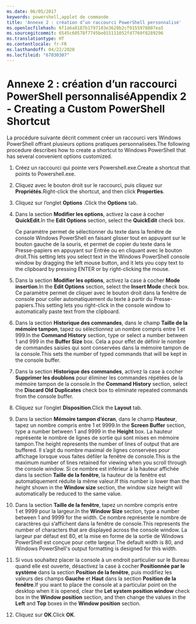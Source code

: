 ```yaml
---
ms.date: 06/05/2017
keywords: powershell,applet de commande
title: 'Annexe 2 : création d’un raccourci PowerShell personnalisé'
ms.openlocfilehash: 6f1a6a8187b1797103e3620b2cf9155978807ea5
ms.sourcegitcommit: 6545c60578f7745be015111052fd7769f8289296
ms.translationtype: HT
ms.contentlocale: fr-FR
ms.lasthandoff: 04/22/2020
ms.locfileid: "67030307"
---
```

# <a name="appendix-2---creating-a-custom-powershell-shortcut"></a><span data-ttu-id="99b8d-103">Annexe 2 : création d’un raccourci PowerShell personnalisé</span><span class="sxs-lookup"><span data-stu-id="99b8d-103">Appendix 2 - Creating a Custom PowerShell Shortcut</span></span>

<span data-ttu-id="99b8d-104">La procédure suivante décrit comment créer un raccourci vers Windows PowerShell offrant plusieurs options pratiques personnalisées.</span><span class="sxs-lookup"><span data-stu-id="99b8d-104">The following procedure describes how to create a shortcut to Windows PowerShell that has several convenient options customized.</span></span>

1. <span data-ttu-id="99b8d-105">Créez un raccourci qui pointe vers Powershell.exe.</span><span class="sxs-lookup"><span data-stu-id="99b8d-105">Create a shortcut that points to Powershell.exe.</span></span>

2. <span data-ttu-id="99b8d-106">Cliquez avec le bouton droit sur le raccourci, puis cliquez sur **Propriétés**.</span><span class="sxs-lookup"><span data-stu-id="99b8d-106">Right-click the shortcut, and then click **Properties**.</span></span>

3. <span data-ttu-id="99b8d-107">Cliquez sur l’onglet **Options** .</span><span class="sxs-lookup"><span data-stu-id="99b8d-107">Click the **Options** tab.</span></span>

4. <span data-ttu-id="99b8d-108">Dans la section **Modifier les options**, activez la case à cocher **QuickEdit**.</span><span class="sxs-lookup"><span data-stu-id="99b8d-108">In the **Edit Options** section, select the **QuickEdit** check box.</span></span>

    <span data-ttu-id="99b8d-109">Ce paramètre permet de sélectionner du texte dans la fenêtre de console Windows PowerShell en faisant glisser tout en appuyant sur le bouton gauche de la souris, et permet de copier du texte dans le Presse-papiers en appuyant sur Entrée ou en cliquant avec le bouton droit.</span><span class="sxs-lookup"><span data-stu-id="99b8d-109">This setting lets you select text in the Windows PowerShell console window by dragging the left mouse button, and it lets you copy text to the clipboard by pressing ENTER or by right-clicking the mouse.</span></span>

5. <span data-ttu-id="99b8d-110">Dans la section **Modifier les options**, activez la case à cocher **Mode insertion**.</span><span class="sxs-lookup"><span data-stu-id="99b8d-110">In the **Edit Options** section, select the **Insert Mode** check box.</span></span> <span data-ttu-id="99b8d-111">Ce paramètre permet de cliquer avec le bouton droit dans la fenêtre de console pour coller automatiquement du texte à partir du Presse-papiers.</span><span class="sxs-lookup"><span data-stu-id="99b8d-111">This setting lets you right-click in the console window to automatically paste text from the clipboard.</span></span>

6. <span data-ttu-id="99b8d-112">Dans la section **Historique des commandes**, dans le champ **Taille de la mémoire tampon**, tapez ou sélectionnez un nombre compris entre 1 et 999.</span><span class="sxs-lookup"><span data-stu-id="99b8d-112">In the **Command History** section, type or select a number between 1 and 999 in the **Buffer Size** box.</span></span> <span data-ttu-id="99b8d-113">Cela a pour effet de définir le nombre de commandes saisies qui sont conservées dans la mémoire tampon de la console.</span><span class="sxs-lookup"><span data-stu-id="99b8d-113">This sets the number of typed commands that will be kept in the console buffer.</span></span>

7. <span data-ttu-id="99b8d-114">Dans la section **Historique des commandes**, activez la case à cocher **Supprimer les doublons** pour éliminer les commandes répétées de la mémoire tampon de la console.</span><span class="sxs-lookup"><span data-stu-id="99b8d-114">In the **Command History** section, select the **Discard Old Duplicates** check box to eliminate repeated commands from the console buffer.</span></span>

8. <span data-ttu-id="99b8d-115">Cliquez sur l’onglet **Disposition**.</span><span class="sxs-lookup"><span data-stu-id="99b8d-115">Click the **Layout** tab.</span></span>

9. <span data-ttu-id="99b8d-116">Dans la section **Mémoire tampon d’écran**, dans le champ **Hauteur**, tapez un nombre compris entre 1 et 9999.</span><span class="sxs-lookup"><span data-stu-id="99b8d-116">In the **Screen Buffer** section, type a number between 1 and 9999 in the **Height** box.</span></span> <span data-ttu-id="99b8d-117">La hauteur représente le nombre de lignes de sortie qui sont mises en mémoire tampon.</span><span class="sxs-lookup"><span data-stu-id="99b8d-117">The height represents the number of lines of output that are buffered.</span></span> <span data-ttu-id="99b8d-118">Il s’agit du nombre maximal de lignes conservées pour affichage lorsque vous faites défiler la fenêtre de console.</span><span class="sxs-lookup"><span data-stu-id="99b8d-118">This is the maximum number of lines retained for viewing when you scroll through the console window.</span></span> <span data-ttu-id="99b8d-119">Si ce nombre est inférieur à la hauteur affichée dans la section **Taille de la fenêtre**, la hauteur de la fenêtre est automatiquement réduite la même valeur.</span><span class="sxs-lookup"><span data-stu-id="99b8d-119">If this number is lower than the height shown in the **Window size** section, the window size height will automatically be reduced to the same value.</span></span>

10. <span data-ttu-id="99b8d-120">Dans la section **Taille de la fenêtre**, tapez un nombre compris entre 1 et 9999 pour la largeur.</span><span class="sxs-lookup"><span data-stu-id="99b8d-120">In the **Window Size** section, type a number between 1 and 9999 for the width.</span></span> <span data-ttu-id="99b8d-121">Ce nombre représente le nombre de caractères qui s’affichent dans la fenêtre de console.</span><span class="sxs-lookup"><span data-stu-id="99b8d-121">This represents the number of characters that are displayed across the console window.</span></span> <span data-ttu-id="99b8d-122">La largeur par défaut est 80, et la mise en forme de la sortie de Windows PowerShell est conçue pour cette largeur.</span><span class="sxs-lookup"><span data-stu-id="99b8d-122">The default width is 80, and Windows PowerShell's output formatting is designed for this width.</span></span>

11. <span data-ttu-id="99b8d-123">Si vous souhaitez placer la console à un endroit particulier sur le Bureau quand elle est ouverte, désactivez la case à cocher **Positionnée par le système** dans la section **Position de la fenêtre**, puis modifiez les valeurs des champs **Gauche** et **Haut** dans la section **Position de la fenêtre**.</span><span class="sxs-lookup"><span data-stu-id="99b8d-123">If you want to place the console at a particular point on the desktop when it is opened, clear the **Let system position window** check box in the **Window position** section, and then change the values in the **Left** and **Top** boxes in the **Window position** section.</span></span>

12. <span data-ttu-id="99b8d-124">Cliquez sur **OK**.</span><span class="sxs-lookup"><span data-stu-id="99b8d-124">Click **OK**.</span></span>
